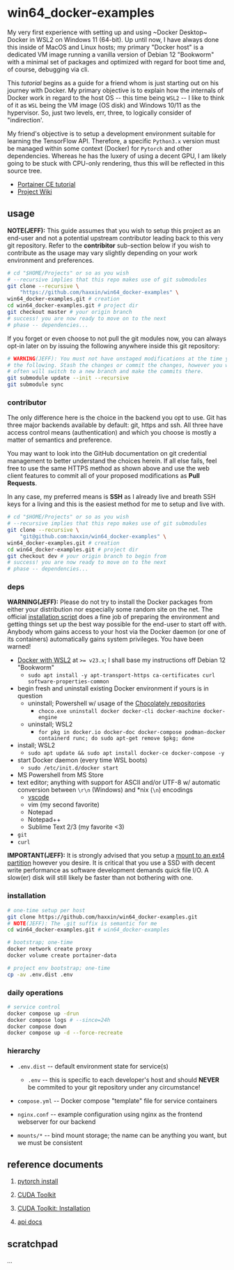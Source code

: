 # win64_docker-examples

My very first experience with setting up and using ~Docker Desktop~ Docker in WSL2 on Windows 11 (64-bit). Up until now, I have always done this inside of MacOS and Linux hosts; my primary "Docker host" is a dedicated VM image running a vanilla version of Debian 12 "Bookworm" with a minimal set of packages and optimized with regard for boot time and, of course, debugging via cli.

This *tutorial* begins as a guide for a friend whom is just starting out on his journey with Docker. My primary objective is to explain how the internals of Docker work in regard to the host OS -- this time being `WSL2` -- I like to think of it as `WSL` being the VM image (OS disk) and Windows 10/11 as the hypervisor. So, just two levels, err, three, to logically consider of "indirection'.

My friend's objective is to setup a development environment suitable for learning the TensorFlow API.  Therefore, a specific `Python3.x` version must be managed within some context (Docker) for `Pytorch` and other dependencies. Whereas he has the luxery of using a decent GPU, I am likely going to be stuck with CPU-only rendering, thus this will be reflected in this source tree. 

- [Portainer CE tutorial][10]
- [Project Wiki](https://github.com/haxxin/win64_docker-examples/wiki)

## usage

**NOTE(JEFF):** This guide assumes that you wish to setup this project
as an end-user and not a potential upstream contributor leading back to
this very git repository. Refer to the **contribitor** sub-section
below if you wish to contribute as the usage may vary slightly depending
on your work environment and preferences.

```sh
# cd "$HOME/Projects" or so as you wish
# --recursive implies that this repo makes use of git submodules
git clone --recursive \
    "https://github.com/haxxin/win64_docker-examples" \
win64_docker-examples.git # creation
cd win64_docker-examples.git # project dir
git checkout master # your origin branch
# success! you are now ready to move on to the next
# phase -- dependencies...
```

If you forget or even choose to not pull the git modules now, you can always
opt-in later on by issuing the following anywhere inside this git repository:

```sh
# WARNING(JEFF): You must not have unstaged modifications at the time you issue
# the following. Stash the changes or commit the changes, however you wish. I
# often will switch to a new branch and make the commits there.
git submodule update --init --recursive
git submodule sync
```

### contributor

The only difference here is the choice in the backend you opt to use.
Git has three major backends available by default: git, https and ssh.
All three have access control means (authentication) and which you
choose is mostly a matter of semantics and preference.

You may want to look into the GitHub documentation on git credential
management to better understand the choices herein. If all else fails,
feel free to use the same HTTPS method as shown above and use the web
client features to commit all of your proposed modifications as
**Pull Requests**.

In any case, my preferred means is **SSH** as I already live and breath
SSH keys for a living and this is the easiest method for me to setup
and live with.

```sh
# cd "$HOME/Projects" or so as you wish
# --recursive implies that this repo makes use of git submodules
git clone --recursive \
    "git@github.com:haxxin/win64_docker-examples" \
win64_docker-examples.git # creation
cd win64_docker-examples.git # project dir
git checkout dev # your origin branch to begin from
# success! you are now ready to move on to the next 
# phase -- dependencies...
```

### deps

**WARNING(JEFF):** Please do not try to install the Docker packages from either your distribution nor especially some random site on the net. The official [installation script][90] does a fine job of preparing the environment and getting things set up the best way possible for the end-user to start off with. Anybody whom gains access to your host via the Docker daemon (or one of its containers) automatically gains system privileges. You have been warned!

- [Docker with WSL2][0] at `>= v23.x`; I shall base my instructions off Debian 12 "Bookworm"
  * `sudo apt install -y apt-transport-https ca-certificates curl software-properties-common`
- begin fresh and uninstall existing Docker environment if yours is in question
  - uninstall; Powershell w/ usage of the [Chocolately repositories][99]
    * `choco.exe uninstall docker docker-cli docker-machine docker-engine`
  - uninstall; WSL2
    * `for pkg in docker.io docker-doc docker-compose podman-docker containerd runc; do sudo apt-get remove $pkg; done`
- install; WSL2
  * `sudo apt update && sudo apt install docker-ce docker-compose -y`
- start Docker daemon (every time WSL boots)
  * `sudo /etc/init.d/docker start`
- MS Powershell from MS Store
- text editor; anything with support for ASCII and/or UTF-8 w/ automatic conversion between `\r\n` (Windows) and *nix (`\n`) encodings
  * [vscode][120]
  * vim (my second favorite)
  * Notepad
  * Notepad++
  * Sublime Text 2/3 (my favorite <3)
- `git`
- `curl`

**IMPORTANT(JEFF):** It is strongly advised that you setup a [mount to an ext4 partition][110] however you desire. It is critical that you use a SSD with decent write performance as software development demands quick file I/O. A slow(er) disk will still likely be faster than not bothering with one.   

### installation

```sh
# one-time setup per host
git clone https://github.com/haxxin/win64_docker-examples.git
# NOTE(JEFF): The .git suffix is semantic for me
cd win64_docker-examples.git # win64_docker-examples

# bootstrap; one-time
docker network create proxy
docker volume create portainer-data

# project env bootstrap; one-time
cp -av .env.dist .env
```

### daily operations
 
```sh
# service control
docker compose up -drun
docker compose logs # --since=24h
docker compose down
docker compose up -d --force-recreate
```

### hierarchy

- `.env.dist` -- default environment state for service(s)
  * `.env` -- this is specific to each developer's host and should **NEVER**
  be commited to your git repository under any circumstance!

- `compose.yml` -- Docker compose "template" file for service containers

- `nginx.conf` -- example configuration using nginx as the frontend webserver for our backend 

- `mounts/*` -- bind mount storage; the name can be anything you want, but we must be consistent 

## reference documents

[0]: https://docs.docker.com/engine/install/debian/#install-using-the-repository

1. [pytorch install](https://pytorch.org/get-started/locally/)

2. [CUDA Toolkit](https://developer.nvidia.com/cuda-downloads?target_os=Windows&target_arch=x86_64&target_version=11&target_type=exe_local)

3. [CUDA Toolkit: Installation](https://docs.nvidia.com/cuda/cuda-installation-guide-linux/#meta-packages)

4. [api docs](https://pytorch.org/docs/stable/cuda.html)

[10]: https://earthly.dev/blog/portainer-for-docker-container-management/
[99]: https://chocolatey.org/
[90]: https://get.docker.com/
[100]: https://github.com/KichangKim/DeepDanbooru
[110]: https://learn.microsoft.com/en-us/windows/wsl/wsl2-mount-disk#
[120]: https://wiki.debian.org/VisualStudioCode

## scratchpad

*...*
